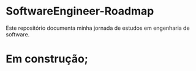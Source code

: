 # SoftwareEngineer-Roadmap
Este repositório documenta minha jornada de estudos em engenharia de software.

# Em construção;
